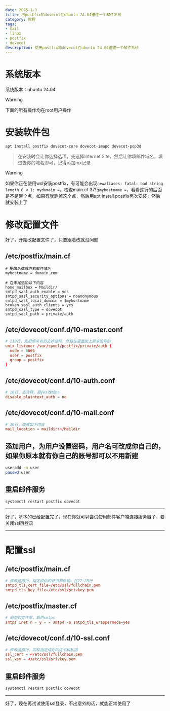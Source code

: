 ```yaml
---
date: 2025-1-3
title: 用postfix和dovecot在ubuntu 24.04搭建一个邮件系统
category: 教程
tags:
- mail
- linux
- postfix
- dovecot
description: 使用postfix和dovecot在ubuntu 24.04搭建一个邮件系统
---
```

# 系统版本
系统版本：ubuntu 24.04
> [!WARNING]
> 下面的所有操作均在root用户操作

# 安装软件包

```bash
apt install postfix dovecot-core dovecot-imapd dovecot-pop3d
```
> 在安装时会让你选择选项，先选择Internet Site，然后让你填邮件域名，填进去你的域名即可，记得添加mx记录

> [!WARNING]
> 如果你正在使用wsl安装postfix，有可能会出现`newaliases: fatal: bad string length 0 < 1: mydomain =`，检查main.cf 37行`myhostname =`，看看这行的后面是不是带个点，如果有就删掉这个点，然后用apt install postfix再次安装，然后就安装上了

# 修改配置文件

好了，开始改配置文件了，只要跟着改就没问题

## /etc/postfix/main.cf
```
# 把域名改成你的邮件域名
myhostname = domain.com

# 在末尾追加以下内容
home_mailbox = Maildir/
smtpd_sasl_auth_enable = yes
smtpd_sasl_security_options = noanonymous
smtpd_sasl_local_domain = $myhostname
broken_sasl_auth_clients = yes
smtpd_sasl_type = dovecot
smtpd_sasl_path = private/auth
```

## /etc/dovecot/conf.d/10-master.conf
```conf
# 110行，先把原来有的去掉注释，然后在里面加上原来没有的
unix_listener /var/spool/postfix/private/auth {
  mode = 0666
  user = postfix
  group = postfix
}
```

## /etc/dovecot/conf.d/10-auth.conf
```conf
# 10行，去注释，把yes改成no
disable_plaintext_auth = no
```

## /etc/dovecot/conf.d/10-mail.conf
```conf
# 30行，改成如下内容
mail_location = maildir:~/Maildir
```

## 添加用户，为用户设置密码，用户名可改成你自己的，如果你原本就有你自己的账号那可以不用新建
```bash
useradd -m user
passwd user
```

## 重启邮件服务
```bash
systemctl restart postfix dovecot
```

---

好了，基本的已经配置完了，现在你就可以尝试使用邮件客户端连接服务器了，要关闭ssl再登录

---
# 配置ssl

## /etc/postfix/main.cf
```conf
# 修改这两行，指定成你的证书和私钥，在27-28行
smtpd_tls_cert_file=/etc/ssl/fullchain.pem
smtpd_tls_key_file=/etc/ssl/privkey.pem
```

## /etc/postfix/master.cf
```conf
# 追加到文件尾，启用smtps
smtps inet n - y - - smtpd -o smtpd_tls_wrappermode=yes
```

## /etc/dovecot/conf.d/10-ssl.conf
```conf
# 修改这两行，同样指定成你的证书和私钥
ssl_cert = </etc/ssl/fullchain.pem
ssl_key = </etc/ssl/privkey.pem
```

## 重启邮件服务
```bash
systemctl restart postfix dovecot
```

---
好了，现在再试试使用ssl登录，不出意外的话，就能正常使用了

<Comment />
